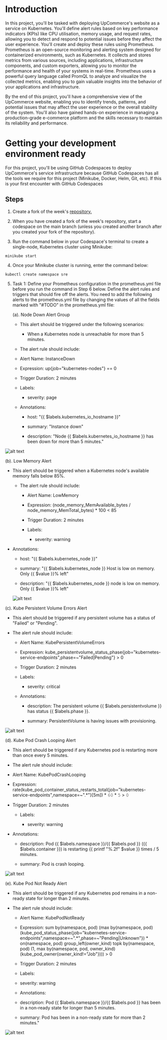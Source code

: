 # Introduction

In this project, you'll be tasked with deploying UpCommerce's website as a service on Kubernetes. You'll define alert rules based on key performance indicators (KPIs) like CPU utilisation, memory usage, and request rates, allowing you to detect and respond to potential issues before they affect the user experience. You'll create and deploy these rules using Prometheus. Prometheus is an open-source monitoring and alerting system designed for containerized environments, such as Kubernetes. It collects and stores metrics from various sources, including applications, infrastructure components, and custom exporters, allowing you to monitor the performance and health of your systems in real-time. Prometheus uses a powerful query language called PromQL to analyze and visualize the collected metrics, enabling you to gain valuable insights into the behavior of your applications and infrastructure.

By the end of this project, you'll have a comprehensive view of the UpCommerce website, enabling you to identify trends, patterns, and potential issues that may affect the user experience or the overall stability of the system. You'll also have gained hands-on experience in managing a production-grade e-commerce platform and the skills necessary to maintain its reliability and performance.


# Getting your development environment ready

For this project, you'll be using GitHub Codespaces to deploy UpCommerce's service infrastructure because GitHub Codespaces has all the tools we require for this project (Minikube, Docker, Helm, Git, etc). If this is your first encounter with GitHub Codespaces


## Steps

1. Create a fork of the week's [repository.](https://github.com/onyekaugochukwu/sre-task-repo)

2. When you have created a fork of the week's repository, start a codespace on the main branch (unless you created another branch after you created your fork of the repository).

3. Run the command below in your Codespace's terminal to create a single-node, Kubernetes cluster using Minikube: 

`minikube start`

4. Once your Minikube cluster is running, enter the command below:

`kubectl create namespace sre`



5. Task 1: Define your Prometheus configuration in the prometheus.yml file before you run the command in Step 6 below. Define the alert rules and triggers that should fire off the alerts. You need to add the following alerts to the prometheus.yml file by changing the values of all the fields marked with "#TODO" in the prometheus.yml file:

     (a). Node Down Alert Group

    - This alert should be triggered under the following scenarios:

       - When a Kubernetes node is unreachable for more than 5 minutes.
    - The alert rule should include:

    - Alert Name: InstanceDown

    - Expression: up{job="kubernetes-nodes"} == 0

    - Trigger Duration: 2 minutes

    - Labels:

      - severity: page

    - Annotations:

      - host: "{{ $labels.kubernetes_io_hostname }}"

      - summary: "Instance down"

      - description: "Node {{ $labels.kubernetes_io_hostname }} has been down for more than 5 minutes."

![alt text](images/nodedown.png)      

(b). Low Memory Alert

  - This alert should be triggered when a Kubernetes node's available memory falls below 85%.

    - The alert rule should include:

      - Alert Name: LowMemory

      - Expression: (node_memory_MemAvailable_bytes / node_memory_MemTotal_bytes) * 100 < 85

      - Trigger Duration: 2 minutes

      - Labels:

        - severity: warning

  - Annotations:

    - host: "{{ $labels.kubernetes_node }}"

    - summary: "{{ $labels.kubernetes_node }} Host is low on memory. Only {{ $value }}% left"

    - description: "{{ $labels.kubernetes_node }} node is low on memory. Only {{ $value }}% left"

    ![alt text](<images/low memory alert.png>)


(c). Kube Persistent Volume Errors Alert

 - This alert should be triggered if any persistent volume has a status of "Failed" or "Pending".

 - The alert rule should include:

   - Alert Name: KubePersistentVolumeErrors

   - Expression: kube_persistentvolume_status_phase{job="kubernetes-service-endpoints",phase=~"Failed|Pending"} > 0

   - Trigger Duration: 2 minutes

   - Labels:

      - severity: critical

   - Annotations:

      - description: The persistent volume {{ $labels.persistentvolume }} has status {{ $labels.phase }}.

      - summary: PersistentVolume is having issues with provisioning.

![alt text](images/kubepersistent.png)

(d). Kube Pod Crash Looping Alert

 - This alert should be triggered if any Kubernetes pod is restarting more than once every 5 minutes.

 - The alert rule should include:

  - Alert Name: KubePodCrashLooping

  - Expression: rate(kube_pod_container_status_restarts_total{job="kubernetes-service-endpoints",namespace=~".*"}[5m]) * 𝟼𝟶 * 𝟻 > 𝟶

  - Trigger Duration: 2 minutes

    - Labels:

      - severity: warning

  - Annotations:

     - description: Pod {{ $labels.namespace }}/{{ $labels.pod }} ({{ $labels.container }}) is restarting {{ printf "%.2f" $value }} times / 5 minutes.

     - summary: Pod is crash looping.

![alt text](images/kubeCrashingLoop.png)


(e). Kube Pod Not Ready Alert

- This alert should be triggered if any Kubernetes pod remains in a non-ready state for longer than 2 minutes.

- The alert rule should include:

  - Alert Name: KubePodNotReady

  - Expression: sum by(namespace, pod) (max by(namespace, pod) (kube_pod_status_phase{job="kubernetes-service-endpoints",namespace=~".*",phase=~"Pending|Unknown"}) * on(namespace, pod)    group_left(owner_kind) topk by(namespace, pod) (1, max by(namespace, pod, owner_kind) (kube_pod_owner{owner_kind!="Job"}))) > 0

  - Trigger Duration: 2 minutes

  - Labels:

   - severity: warning

  - Annotations:

   - description: Pod {{ $labels.namespace }}/{{ $labels.pod }} has been in a non-ready state for longer than 5 minutes.

   - summary: Pod has been in a non-ready state for more than 2 minutes."

![alt text](images/kubepodnotready.png)


